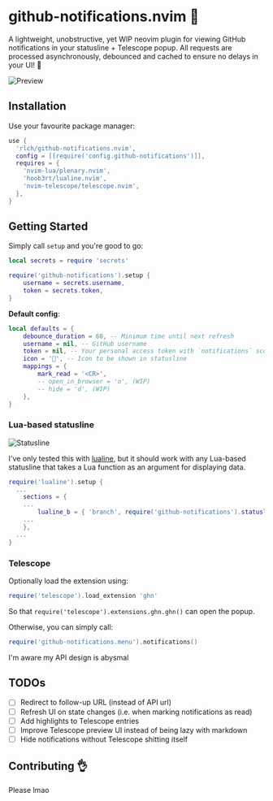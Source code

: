 # github-notifications.nvim :bell:

A lightweight, unobstructive, yet WIP neovim plugin for viewing GitHub notifications in your statusline + Telescope popup.
All requests are processed asynchronously, debounced and cached to ensure no delays in your UI! :rocket:

![Preview](https://imgur.com/F6CzZ8O)

## Installation

Use your favourite package manager:

```lua
use {
  'rlch/github-notifications.nvim',
  config = [[require('config.github-notifications')]],
  requires = {
    'nvim-lua/plenary.nvim',
    'hoob3rt/lualine.nvim',
    'nvim-telescope/telescope.nvim',
  },
}
```

## Getting Started

Simply call `setup` and you're good to go:

```lua
local secrets = require 'secrets'

require('github-notifications').setup {
	username = secrets.username,
	token = secrets.token,
}
```

**Default config**:

```lua
local defaults = {
	debounce_duration = 60, -- Minimum time until next refresh
	username = nil, -- GitHub username
	token = nil, -- Your personal access token with `notifications` scope
	icon = '', -- Icon to be shown in statusline
	mappings = {
		mark_read = '<CR>',
		-- open_in_browser = 'o', (WIP)
		-- hide = 'd', (WIP)
	},
}
```

### Lua-based statusline 

![Statusline](https://imgur.com/4JAnmvE)

I've only tested this with [lualine](https://github.com/hoob3rt/lualine.nvim), but it should work with any Lua-based statusline that takes a Lua function as an argument for displaying data.

```lua
require('lualine').setup {
  ...
	sections = {
    ...
		lualine_b = { 'branch', require('github-notifications').statusline_notification_count },
    ...
	},
  ...
}
```

### Telescope

Optionally load the extension using:

```lua
require('telescope').load_extension 'ghn'
```

So that `require('telescope').extensions.ghn.ghn()` can open the popup.

Otherwise, you can simply call:

```lua
require('github-notifications.menu').notifications()
```

I'm aware my API design is abysmal

## TODOs

- [ ] Redirect to follow-up URL (instead of API url)
- [ ] Refresh UI on state changes (i.e. when marking notifications as read)
- [ ] Add highlights to Telescope entries
- [ ] Improve Telescope preview UI instead of being lazy with markdown
- [ ] Hide notifications without Telescope shitting itself

## Contributing :ok_hand:

Please lmao
